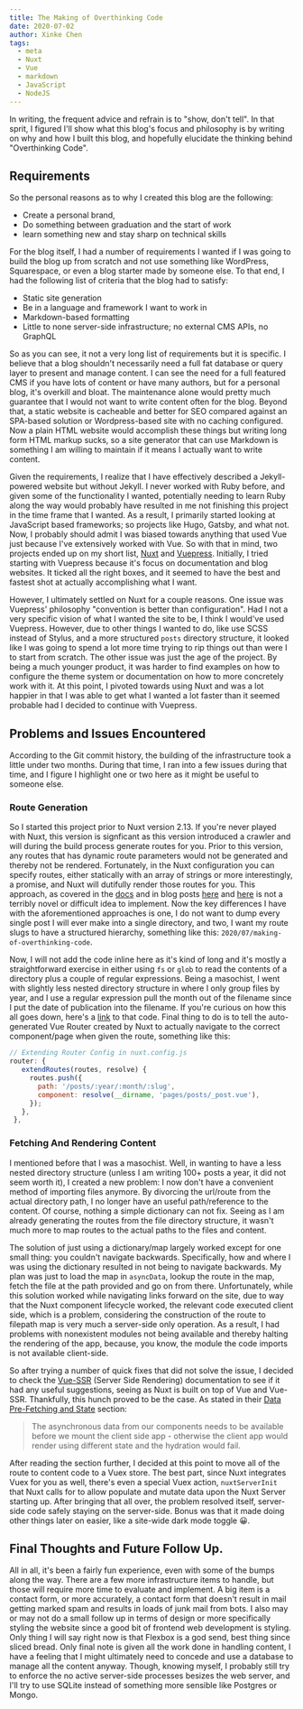 ```yaml
---
title: The Making of Overthinking Code
date: 2020-07-02
author: Xinke Chen
tags:
  - meta
  - Nuxt
  - Vue
  - markdown
  - JavaScript
  - NodeJS
---
```


In writing, the frequent advice and refrain is to "show, don't tell". In that
sprit, I figured I'll show what this blog's focus and philosophy is by writing
on why and how I built this blog, and hopefully elucidate the thinking behind
"Overthinking Code".

## Requirements

So the personal reasons as to why I created this blog are the following:

- Create a personal brand,
- Do something between graduation and the start of work
- learn something new and stay sharp on technical skills

For the blog itself, I had a number of requirements I wanted if I was going to
build the blog up from scratch and not use something like WordPress,
Squarespace, or even a blog starter made by someone else. To that end, I had the
following list of criteria that the blog had to satisfy:

- Static site generation
- Be in a language and framework I want to work in
- Markdown-based formatting
- Little to none server-side infrastructure; no external CMS APIs, no GraphQL

So as you can see, it not a very long list of requirements but it is specific. I
believe that a blog shouldn't necessarily need a full fat database or query
layer to present and manage content. I can see the need for a full featured CMS
if you have lots of content or have many authors, but for a personal blog, it's
overkill and bloat. The maintenance alone would pretty much guarantee that I
would not want to write content often for the blog. Beyond that, a static
website is cacheable and better for SEO compared against an SPA-based solution
or Wordpress-based site with no caching configured. Now a plain HTML website
would accomplish these things but writing long form HTML markup sucks, so a site
generator that can use Markdown is something I am willing to maintain if it
means I actually want to write content.

Given the requirements, I realize that I have effectively described a
Jekyll-powered website but without Jekyll. I never worked with Ruby before, and
given some of the functionality I wanted, potentially needing to learn Ruby
along the way would probably have resulted in me not finishing this project in
the time frame that I wanted. As a result, I primarily started looking at
JavaScript based frameworks; so projects like Hugo, Gatsby, and what not. Now, I
probably should admit I was biased towards anything that used Vue just because
I've extensively worked with Vue. So with that in mind, two projects ended up on
my short list, [Nuxt][1] and [Vuepress][2]. Initially, I tried starting with
Vuepress because it's focus on documentation and blog websites. It ticked all
the right boxes, and it seemed to have the best and fastest shot at actually
accomplishing what I want.

However, I ultimately settled on Nuxt for a couple reasons. One issue was
Vuepress' philosophy "convention is better than configuration". Had I not a very
specific vision of what I wanted the site to be, I think I would've used
Vuepress. However, due to other things I wanted to do, like use SCSS instead of
Stylus, and a more structured `posts` directory structure, it looked like I was
going to spend a lot more time trying to rip things out than were I to start
from scratch. The other issue was just the age of the project. By being a much
younger product, it was harder to find examples on how to configure the theme
system or documentation on how to more concretely work with it. At this point, I
pivoted towards using Nuxt and was a lot happier in that I was able to get what
I wanted a lot faster than it seemed probable had I decided to continue with
Vuepress.

## Problems and Issues Encountered

According to the Git commit history, the building of the infrastructure took a
little under two months. During that time, I ran into a few issues during that
time, and I figure I highlight one or two here as it might be useful to someone
else.

### Route Generation

So I started this project prior to Nuxt version 2.13. If you're never played
with Nuxt, this version is signficant as this version introduced a crawler and
will during the build process generate routes for you. Prior to this version,
any routes that has dynamic route parameters would not be generated and thereby
not be rendered. Fortunately, in the Nuxt configuration you can specify routes,
either statically with an array of strings or more interestingly, a promise, and
Nuxt will dutifully render those routes for you. This approach, as covered in
the [docs][3] and in blog posts [here][4] and [here][5] is not a terribly novel
or difficult idea to implement. Now the key differences I have with the
aforementioned approaches is one, I do not want to dump every single post I will
ever make into a single directory, and two, I want my route slugs to have a
structured hierarchy, something like this:
`2020/07/making-of-overthinking-code`.

 Now, I will not add the code inline here as it's kind of long and it's mostly a
 straightforward exercise in either using `fs` or `glob` to read the contents of
 a directory plus a couple of regular expressions. Being a masochist, I went
 with slightly less nested directory structure in where I only group files by
 year, and I use a regular expression pull the month out of the filename since I
 put the date of publication into the filename. If you're curious on how this
 all goes down, here's a [link][6] to that code. Final thing to do is to tell
 the auto-generated Vue Router created by Nuxt to actually navigate to the
 correct component/page when given the route, something like this:

 ``` JavaScript
// Extending Router Config in nuxt.config.js
 router: {
    extendRoutes(routes, resolve) {
      routes.push({
        path: '/posts/:year/:month/:slug',
        component: resolve(__dirname, 'pages/posts/_post.vue'),
      });
    },
  },
 ```

### Fetching And Rendering Content

I mentioned before that I was a masochist. Well, in wanting to have a less
nested directory structure (unless I am writing 100+ posts a year, it did not
seem worth it), I created a new problem: I now don't have a convenient method of
importing files anymore. By divorcing the url/route from the actual directory
path, I no longer have an useful path/reference to the content. Of course,
nothing a simple dictionary can not fix. Seeing as I am already generating the
routes from the file directory structure, it wasn't much more to map routes to
the actual paths to the files and content.

The solution of just using a dictionary/map largely worked except for one small
thing: you couldn't navigate backwards. Specifically, how and where I was using
the dictionary resulted in not being to navigate backwards. My plan was just to
load the map in `asyncData`, lookup the route in the map, fetch the file at the
path provided and go on from there. Unfortunately, while this solution worked
while navigating links forward on the site, due to way that the Nuxt component
lifecycle worked, the relevant code executed client side, which is a problem,
considering the construction of the route to filepath map is very much a
server-side only operation. As a result, I had problems with nonexistent modules
not being available and thereby halting the rendering of the app, because, you
know, the module the code imports is not available client-side.

So after trying a number of quick fixes that did not solve the issue, I decided
to check the [Vue-SSR][7] (Server Side Rendering) documentation to see if it had
any useful suggestions, seeing as Nuxt is built on top of Vue and Vue-SSR.
Thankfully, this hunch proved to be the case. As stated in their [Data
Pre-Fetching and State][8] section:

> The asynchronous data from our components needs to be available before we
> mount the client side app - otherwise the client app would render using
> different state and the hydration would fail.

After reading the section further, I decided at this point to move all of the
route to content code to a Vuex store. The best part, since Nuxt integrates Vuex
for you as well, there's even a special Vuex action, `nuxtServerInit` that Nuxt
calls for to allow populate and mutate data upon the Nuxt Server starting up.
After bringing that all over, the problem resolved itself, server-side code
safely staying on the server-side. Bonus was that it made doing other things
later on easier, like a site-wide dark mode toggle 😀.

## Final Thoughts and Future Follow Up.

All in all, it's been  a fairly fun experience, even with some of the bumps
along the way. There are a few more infrastructure items to handle, but those
will require more time to evaluate and implement. A big item is a contact form,
or more accurately, a contact form that doesn't result in mail getting marked
spam and results in loads of junk mail from bots. I also may or may not do a
small follow up in terms of design or more specifically styling the website
since a good bit of frontend web development is styling. Only thing I will say
right now is that Flexbox is a god send, best thing since sliced bread. Only
final note is given all the work done in handling content, I have a feeling that
I might ultimately need to concede and use a database to manage all the content
anyway. Though, knowing myself, I probably still try to enforce the no active
server-side processes besizes the web server, and I'll try to use SQLite instead
of something more sensible like Postgres or Mongo.

[1]: https://nuxtjs.org/
[2]: https://vuepress.vuejs.org/
[3]: https://nuxtjs.org/api/configuration-generate#routes
[4]: https://regenrek.com/posts/create-a-frontmatter-markdown-powered-blog-with-nuxt.js/
[5]: https://nirebu.com/blog/building-my-static-blog-with-nuxtjs-and-markdown-beginner
[6]: https://github.com/xinkecf35/overthinkingcode/blob/29feb8df0e3de15c34bd1ed89b992d3aa7aa9efa/plugins/content-utils.js
[7]: https://ssr.vuejs.org/
[8]: https://ssr.vuejs.org/guide/data.html